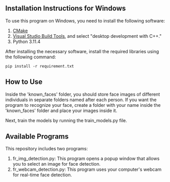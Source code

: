 ## Installation Instructions for Windows

To use this program on Windows, you need to install the following software:

1. [CMake](https://github.com/Kitware/CMake/releases/download/v3.27.6/cmake-3.27.6-windows-x86_64.msi)
2. [Visual Studio Build Tools](https://visualstudio.microsoft.com/visual-cpp-build-tools/), and select "desktop development with C++."
3. Python 3.11.4

After installing the necessary software, install the required libraries using the following command:

```shell
pip install -r requirement.txt
```
## How to Use 
Inside the 'known_faces' folder, you should store face images of different individuals in separate folders named after each person. If you want the program to recognize your face, create a folder with your name inside the 'known_faces' folder and place your images inside it.

Next, train the models by running the train_models.py file.
## Available Programs
This repository includes two programs:

1. fr_img_detection.py: This program opens a popup window that allows you to select an image for face detection.
2. fr_webcam_detection.py: This program uses your computer's webcam for real-time face detection.
